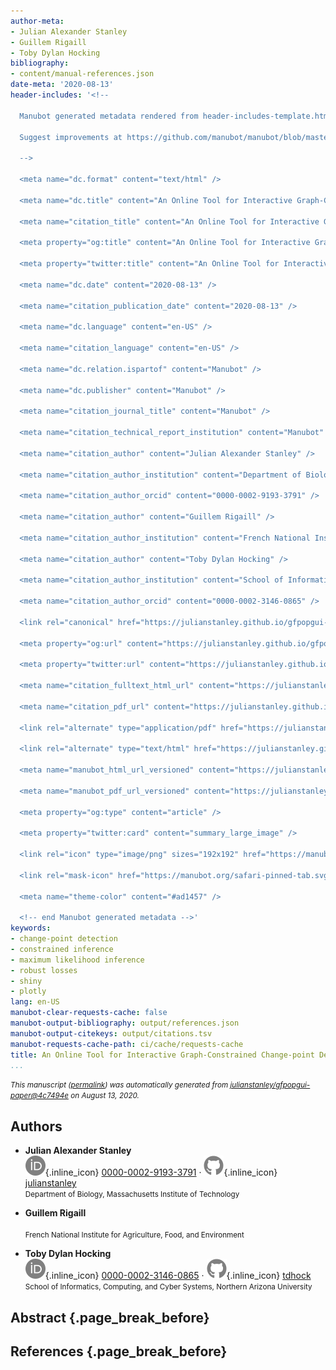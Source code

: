```yaml
---
author-meta:
- Julian Alexander Stanley
- Guillem Rigaill
- Toby Dylan Hocking
bibliography:
- content/manual-references.json
date-meta: '2020-08-13'
header-includes: '<!--

  Manubot generated metadata rendered from header-includes-template.html.

  Suggest improvements at https://github.com/manubot/manubot/blob/master/manubot/process/header-includes-template.html

  -->

  <meta name="dc.format" content="text/html" />

  <meta name="dc.title" content="An Online Tool for Interactive Graph-Constrained Change-point Detection" />

  <meta name="citation_title" content="An Online Tool for Interactive Graph-Constrained Change-point Detection" />

  <meta property="og:title" content="An Online Tool for Interactive Graph-Constrained Change-point Detection" />

  <meta property="twitter:title" content="An Online Tool for Interactive Graph-Constrained Change-point Detection" />

  <meta name="dc.date" content="2020-08-13" />

  <meta name="citation_publication_date" content="2020-08-13" />

  <meta name="dc.language" content="en-US" />

  <meta name="citation_language" content="en-US" />

  <meta name="dc.relation.ispartof" content="Manubot" />

  <meta name="dc.publisher" content="Manubot" />

  <meta name="citation_journal_title" content="Manubot" />

  <meta name="citation_technical_report_institution" content="Manubot" />

  <meta name="citation_author" content="Julian Alexander Stanley" />

  <meta name="citation_author_institution" content="Department of Biology, Massachusetts Institute of Technology" />

  <meta name="citation_author_orcid" content="0000-0002-9193-3791" />

  <meta name="citation_author" content="Guillem Rigaill" />

  <meta name="citation_author_institution" content="French National Institute for Agriculture, Food, and Environment" />

  <meta name="citation_author" content="Toby Dylan Hocking" />

  <meta name="citation_author_institution" content="School of Informatics, Computing, and Cyber Systems, Northern Arizona University" />

  <meta name="citation_author_orcid" content="0000-0002-3146-0865" />

  <link rel="canonical" href="https://julianstanley.github.io/gfpopgui-paper/" />

  <meta property="og:url" content="https://julianstanley.github.io/gfpopgui-paper/" />

  <meta property="twitter:url" content="https://julianstanley.github.io/gfpopgui-paper/" />

  <meta name="citation_fulltext_html_url" content="https://julianstanley.github.io/gfpopgui-paper/" />

  <meta name="citation_pdf_url" content="https://julianstanley.github.io/gfpopgui-paper/manuscript.pdf" />

  <link rel="alternate" type="application/pdf" href="https://julianstanley.github.io/gfpopgui-paper/manuscript.pdf" />

  <link rel="alternate" type="text/html" href="https://julianstanley.github.io/gfpopgui-paper/v/4c7494e6981a069dd47bfa70a212662a1269dc98/" />

  <meta name="manubot_html_url_versioned" content="https://julianstanley.github.io/gfpopgui-paper/v/4c7494e6981a069dd47bfa70a212662a1269dc98/" />

  <meta name="manubot_pdf_url_versioned" content="https://julianstanley.github.io/gfpopgui-paper/v/4c7494e6981a069dd47bfa70a212662a1269dc98/manuscript.pdf" />

  <meta property="og:type" content="article" />

  <meta property="twitter:card" content="summary_large_image" />

  <link rel="icon" type="image/png" sizes="192x192" href="https://manubot.org/favicon-192x192.png" />

  <link rel="mask-icon" href="https://manubot.org/safari-pinned-tab.svg" color="#ad1457" />

  <meta name="theme-color" content="#ad1457" />

  <!-- end Manubot generated metadata -->'
keywords:
- change-point detection
- constrained inference
- maximum likelihood inference
- robust losses
- shiny
- plotly
lang: en-US
manubot-clear-requests-cache: false
manubot-output-bibliography: output/references.json
manubot-output-citekeys: output/citations.tsv
manubot-requests-cache-path: ci/cache/requests-cache
title: An Online Tool for Interactive Graph-Constrained Change-point Detection
...
```







<small><em>
This manuscript
([permalink](https://julianstanley.github.io/gfpopgui-paper/v/4c7494e6981a069dd47bfa70a212662a1269dc98/))
was automatically generated
from [julianstanley/gfpopgui-paper@4c7494e](https://github.com/julianstanley/gfpopgui-paper/tree/4c7494e6981a069dd47bfa70a212662a1269dc98)
on August 13, 2020.
</em></small>

## Authors



+ **Julian Alexander Stanley**<br>
    ![ORCID icon](images/orcid.svg){.inline_icon}
    [0000-0002-9193-3791](https://orcid.org/0000-0002-9193-3791)
    · ![GitHub icon](images/github.svg){.inline_icon}
    [julianstanley](https://github.com/julianstanley)<br>
  <small>
     Department of Biology, Massachusetts Institute of Technology
  </small>

+ **Guillem Rigaill**<br><br>
  <small>
     French National Institute for Agriculture, Food, and Environment
  </small>

+ **Toby Dylan Hocking**<br>
    ![ORCID icon](images/orcid.svg){.inline_icon}
    [0000-0002-3146-0865](https://orcid.org/0000-0002-3146-0865)
    · ![GitHub icon](images/github.svg){.inline_icon}
    [tdhock](https://github.com/tdhock)<br>
  <small>
     School of Informatics, Computing, and Cyber Systems, Northern Arizona University
  </small>



## Abstract {.page_break_before}




## References {.page_break_before}

<!-- Explicitly insert bibliography here -->
<div id="refs"></div>
